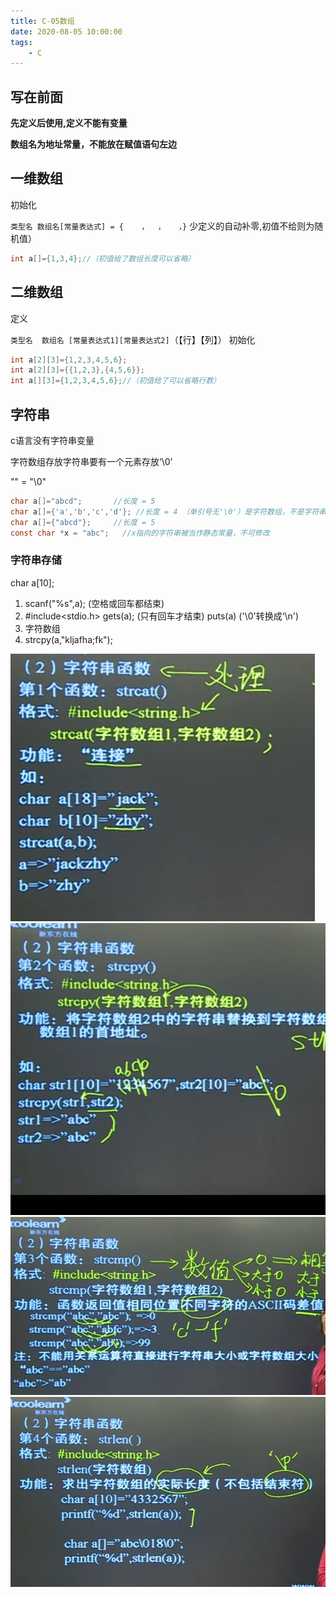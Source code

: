 ```yaml
---
title: C-05数组
date: 2020-08-05 10:00:00
tags:
    - C
---
```

## 写在前面
**先定义后使用,定义不能有变量**

**数组名为地址常量，不能放在赋值语句左边**

## 一维数组
初始化 

`类型名 数组名[常量表达式] = {    ，  ，   ，}` 少定义的自动补零,初值不给则为随机值）

```c
int a[]={1,3,4};//（初值给了数组长度可以省略）
```

## 二维数组
定义

`类型名  数组名 [常量表达式1][常量表达式2]`（【行】【列】）
初始化
```c
int a[2][3]={1,2,3,4,5,6};
int a[2][3]={{1,2,3},{4,5,6}};
int a[][3]={1,2,3,4,5,6};//（初值给了可以省略行数）
```

## 字符串
c语言没有字符串变量

字符数组存放字符串要有一个元素存放‘\0’   

"" = "\0"

```c
char a[]="abcd";       //长度 = 5
char a[]={'a','b','c','d'}; //长度 = 4 （单引号无'\0'）是字符数组，不是字符串
char a[]={"abcd"};     //长度 = 5
const char *x = "abc";   //x指向的字符串被当作静态常量，不可修改
```

### 字符串存储
char a[10];

1. scanf("%s",a); (空格或回车都结束)
2. #include<stdio.h> gets(a); (只有回车才结束) puts(a) ('\0'转换成‘\n')
3. 字符数组
4. strcpy(a,"kljafha;fk");

![](../photos/src/c/05-strcat.png)
![](../photos/src/c/05-strcpy.png)
![](../photos/src/c/05-strcmp.png)
![](../photos/src/c/05-strlen.png)